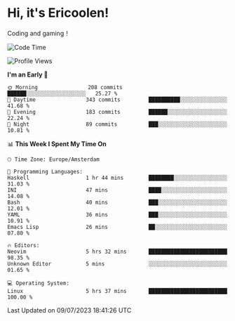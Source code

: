 # Hi, it's Ericoolen!
Coding and gaming！

<!--START_SECTION:waka-->
![Code Time](http://img.shields.io/badge/Code%20Time-883%20hrs%2050%20mins-blue)

![Profile Views](http://img.shields.io/badge/Profile%20Views-1-blue)

**I'm an Early 🐤** 

```text
🌞 Morning                208 commits         ██████░░░░░░░░░░░░░░░░░░░   25.27 % 
🌆 Daytime                343 commits         ██████████░░░░░░░░░░░░░░░   41.68 % 
🌃 Evening                183 commits         ██████░░░░░░░░░░░░░░░░░░░   22.24 % 
🌙 Night                  89 commits          ███░░░░░░░░░░░░░░░░░░░░░░   10.81 % 
```


📊 **This Week I Spent My Time On** 

```text
🕑︎ Time Zone: Europe/Amsterdam

💬 Programming Languages: 
Haskell                  1 hr 44 mins        ████████░░░░░░░░░░░░░░░░░   31.03 % 
INI                      47 mins             ████░░░░░░░░░░░░░░░░░░░░░   14.08 % 
Bash                     40 mins             ███░░░░░░░░░░░░░░░░░░░░░░   12.01 % 
YAML                     36 mins             ███░░░░░░░░░░░░░░░░░░░░░░   10.91 % 
Emacs Lisp               26 mins             ██░░░░░░░░░░░░░░░░░░░░░░░   07.80 % 

🔥 Editors: 
Neovim                   5 hrs 32 mins       █████████████████████████   98.35 % 
Unknown Editor           5 mins              ░░░░░░░░░░░░░░░░░░░░░░░░░   01.65 % 

💻 Operating System: 
Linux                    5 hrs 37 mins       █████████████████████████   100.00 % 
```


 Last Updated on 09/07/2023 18:41:26 UTC
<!--END_SECTION:waka-->

